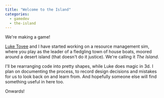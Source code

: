 ```yaml
---
title: "Welcome to the Island"
categories:
  - gamedev
  - the-island
---
```

We're making a game!

[Luke Tovee](http://www.luketovee.com/) and I have started working on a resource management sim, where you play as the leader of a fledgling town of house boats, moored around a desert island (that doesn't do it justice). We're calling it *The Island*.

I'll be rearranging code into pretty shapes, while Luke does magic in 3d. I plan on documenting the process, to record design decisions and mistakes for us to look back on and learn from. And hopefully someone else will find something useful in here too.

Onwards!
